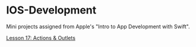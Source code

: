 # IOS-Development
Mini projects assigned from Apple's "Intro to App Development with Swift".

[Lesson 17: Actions & Outlets](https://github.com/GabrielCee27/colorMix)
